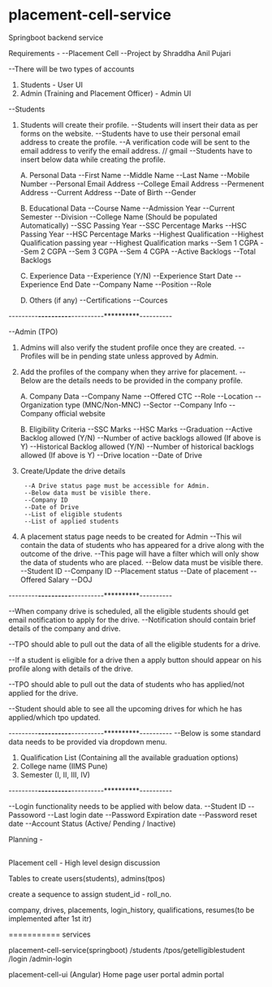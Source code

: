 # placement-cell-service
Springboot backend service 

Requirements - 
--Placement Cell
--Project by Shraddha Anil Pujari

--There will be two types of accounts
1. Students  - User UI 
2. Admin (Training and Placement Officer) - Admin UI

--Students
1. Students will create their profile.
--Students will insert their data as per forms on the website.
--Students have to use their personal email address to create the profile.
--A verification code will be sent to the email address to verify the email address. // gmail
--Students have to insert below data while creating the profile.

	A. Personal Data
		--First Name
		--Middle Name
		--Last Name
		--Mobile Number
		--Personal Email Address
		--College Email Address
		--Permenent Address
		--Current Address
		--Date of Birth
		--Gender

	B. Educational Data
		--Course Name
		--Admission Year
		--Current Semester
		--Division
		--College Name (Should be populated Automatically)
		--SSC Passing Year
		--SSC Percentage Marks
		--HSC Passing Year
		--HSC Percentage Marks
		--Highest Qualification
		--Highest Qualification passing year
		--Highest Qualification marks
		--Sem 1 CGPA
		--Sem 2 CGPA
		--Sem 3 CGPA
		--Sem 4 CGPA
		--Active Backlogs
		--Total Backlogs

	C. Experience Data
		--Experience (Y/N)
		--Experience Start Date
		--Experience End Date
		--Company Name
		--Position
		--Role

	D. Others (if any)
		--Certifications
		--Cources
		
---------**********----------**********----------**********----------

--Admin (TPO)

1. Admins will also verify the student profile once they are created.
--Profiles will be in pending state unless approved by Admin.

2. Add the profiles of the company when they arrive for placement.
--Below are the details needs to be provided in the company profile.

	A. Company Data
		--Company Name
		--Offered CTC
		--Role
		--Location
		--Organization type (MNC/Non-MNC)
		--Sector
		--Company Info
		--Company official website

	B. Eligibility Criteria
		--SSC Marks
		--HSC Marks
		--Graduation
		--Active Backlog allowed (Y/N)
		--Number of active backlogs allowed (If above is Y)
		--Historical Backlog allowed (Y/N)
		--Number of historical backlogs allowed (If above is Y)
		--Drive location
		--Date of Drive

3. Create/Update the drive details

		--A Drive status page must be accessible for Admin.
		--Below data must be visible there.
		--Company ID
		--Date of Drive
		--List of eligible students
		--List of applied students

4. A placement status page needs to be created for Admin
		--This wil contain the data of students who has appeared for a drive along with the outcome of the drive.
		--This page will have a filter which will only show the data of students who are placed.
		--Below data must be visible there.
		--Student ID
		--Company ID
		--Placement status
		--Date of placement
		--Offered Salary
		--DOJ
		
---------**********----------**********----------**********----------

--When company drive is scheduled, all the eligible students should get email notification to apply for the drive.
--Notification should contain brief details of the company and drive.

--TPO should able to pull out the data of all the eligible students for a drive.

--If a student is eligible for a drive then a apply button should appear on his profile along with details of the drive.

--TPO should able to pull out the data of students who has applied/not applied for the drive.

--Student should able to see all the upcoming drives for which he has applied/which tpo updated.

---------**********----------**********----------**********----------
--Below is some standard data needs to be provided via dropdown menu.
1. Qualification List (Containing all the available graduation options)
2. College name (IIMS Pune)
3. Semester (I, II, III, IV)

---------**********----------**********----------**********----------

--Login functionality needs to be applied with below data.
--Student ID
--Passoword
--Last login date
--Password Expiration date
--Password reset date
--Account Status (Active/ Pending / Inactive)


Planning - 


##
Placement cell - High level design discussion 

Tables to create
users(students), admins(tpos)

create a sequence to assign student_id - roll_no.

company, drives, placements, login_history, qualifications, resumes(to be implemented after 1st itr)

===========
services 

placement-cell-service(springboot)
/students
/tpos/getelligiblestudent
/login 
/admin-login

placement-cell-ui	(Angular)
Home page
user portal
admin portal


